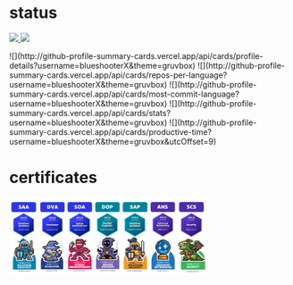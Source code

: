 # status
<p align="left">
  <a href="https://github.com/blueshooterX">
    <img height="20" src="https://komarev.com/ghpvc/?username=blueshooterX" />
  </a>
  <a href="https://github.com/blueshooterX">
    <img height="20" src="https://img.shields.io/github/followers/blueshooterX?label=follow&logo=github&style=flat" />
  </a>
</p>
![](http://github-profile-summary-cards.vercel.app/api/cards/profile-details?username=blueshooterX&theme=gruvbox)
![](http://github-profile-summary-cards.vercel.app/api/cards/repos-per-language?username=blueshooterX&theme=gruvbox)
![](http://github-profile-summary-cards.vercel.app/api/cards/most-commit-language?username=blueshooterX&theme=gruvbox)
![](http://github-profile-summary-cards.vercel.app/api/cards/stats?username=blueshooterX&theme=gruvbox)
![](http://github-profile-summary-cards.vercel.app/api/cards/productive-time?username=blueshooterX&theme=gruvbox&utcOffset=9)

# certificates
<img src="image/aws_cert2025.png" width="70%">
